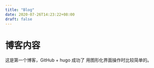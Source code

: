 ```yaml
---
title: "Blog"
date: 2020-07-26T14:23:22+08:00
draft: false
---
```

# 博客内容

这是第一个博客，GitHub + hugo 成功了
用图形化界面操作时比较简单的。

